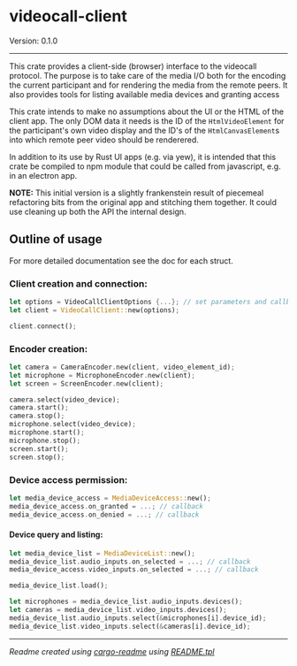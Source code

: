 # videocall-client

Version: 0.1.0

---

This crate provides a client-side (browser) interface to the videocall protocol.  The purpose is to
take care of the media I/O both for the encoding the current participant and for rendering the
media from the remote peers.  It also provides tools for listing available media devices and
granting access

This crate intends to make no assumptions about the UI or the HTML of the client app.
The only DOM data it needs is the ID of the `HtmlVideoElement` for the participant's own video
display and the ID's of the `HtmlCanvasElement`s into which remote peer video should be renderered.

In addition to its use by Rust UI apps (e.g. via yew), it is intended that this crate be
compiled to npm module that could be called from javascript, e.g. in an electron app.

**NOTE:** This initial version is a slightly frankenstein result of piecemeal refactoring bits
from the original app and stitching them together.   It could use cleaning up both the API the
internal design.

## Outline of usage

For more detailed documentation see the doc for each struct.

### Client creation and connection:
```rust
let options = VideoCallClientOptions {...}; // set parameters and callbacks for various events
let client = VideoCallClient::new(options);

client.connect();
```

### Encoder creation:
```rust
let camera = CameraEncoder.new(client, video_element_id);
let microphone = MicrophoneEncoder.new(client);
let screen = ScreenEncoder.new(client);

camera.select(video_device);
camera.start();
camera.stop();
microphone.select(video_device);
microphone.start();
microphone.stop();
screen.start();
screen.stop();
```

### Device access permission:

```rust
let media_device_access = MediaDeviceAccess::new();
media_device_access.on_granted = ...; // callback
media_device_access.on_denied = ...; // callback
```

#### Device query and listing:
```rust
let media_device_list = MediaDeviceList::new();
media_device_list.audio_inputs.on_selected = ...; // callback
media_device_access.video_inputs.on_selected = ...; // callback

media_device_list.load();

let microphones = media_device_list.audio_inputs.devices();
let cameras = media_device_list.video_inputs.devices();
media_device_list.audio_inputs.select(&microphones[i].device_id);
media_device_list.video_inputs.select(&cameras[i].device_id);

```

---

*Readme created using [cargo-readme](https://github.com/webern/cargo-readme) using [README.tpl](./README.tpl)*
